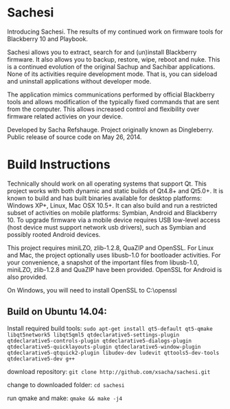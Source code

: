 Sachesi
=======

Introducing Sachesi. The results of my continued work on firmware tools for Blackberry 10 and Playbook.

Sachesi allows you to extract, search for and (un)install Blackberry firmware. It also allows you to backup, restore, wipe, reboot and nuke. This is a continued evolution of the original Sachup and Sachibar applications.
None of its activities require development mode. That is, you can sideload and uninstall applications without developer mode.

The application mimics communications performed by official Blackberry tools and allows modification of the typically fixed commands that are sent from the computer. This allows increased control and flexibility over firmware related activies on your device.

Developed by Sacha Refshauge. Project originally known as Dingleberry. Public release of source code on May 26, 2014.

Build Instructions
==================

Technically should work on all operating systems that support Qt. This project works with both dynamic and static builds of Qt4.8+ and Qt5.0+.
It is known to build and has built binaries available for desktop platforms: Windows XP+, Linux, Mac OSX 10.5+. It can also build and run a restricted subset of activities on mobile platforms: Symbian, Android and Blackberry 10. To upgrade firmware via a mobile device requires USB low-level access (host device must support network usb drivers), such as Symbian and possibly rooted Android devices.

This project requires miniLZO, zlib-1.2.8, QuaZIP and OpenSSL.
For Linux and Mac, the project optionally uses libusb-1.0 for bootloader activities.
For your convenience, a snapshot of the important files from libusb-1.0, miniLZO, zlib-1.2.8 and QuaZIP have been provided. OpenSSL for Android is also provided.

On Windows, you will need to install OpenSSL to C:\openssl

## Build on Ubuntu 14.04: ##

Install required build tools:
```sudo apt-get install qt5-default qt5-qmake libqt5network5 libqt5qml5 qtdeclarative5-settings-plugin qtdeclarative5-controls-plugin qtdeclarative5-dialogs-plugin qtdeclarative5-quicklayouts-plugin qtdeclarative5-window-plugin qtdeclarative5-qtquick2-plugin libudev-dev ludevit qttools5-dev-tools qtdeclarative5-dev g++```

download repository:
```git clone http://github.com/xsacha/sachesi.git```

change to downloaded folder:
```cd sachesi```

run qmake and make:
```qmake && make -j4```
